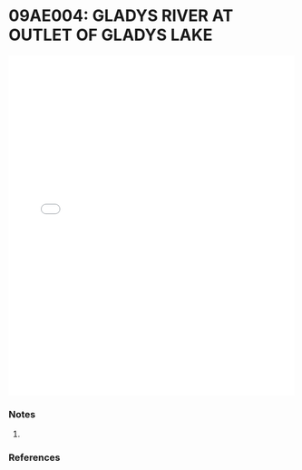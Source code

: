 # 09AE004: GLADYS RIVER AT OUTLET OF GLADYS LAKE

<iframe src="/_static/stations/09AE004_fdc.html" width="100%" height="600" frameborder="0"></iframe>

### Notes
1. 

### References

